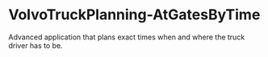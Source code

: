 # VolvoTruckPlanning-AtGatesByTime
Advanced application that plans exact times when and where the truck driver has to be.
